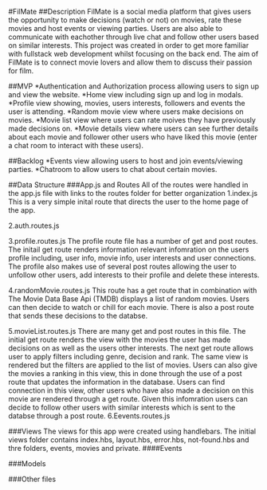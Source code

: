 #FilMate
##Description
FilMate is a social media platform that gives users the opportunity to make decisions (watch or not) on movies, rate these movies and host events or viewing parties. Users are also able to communicate with eachother through live chat and follow other users based on similar interests. This project was created in order to get more familiar with fullstack web development whilst focusing on the back end. 
The aim of FilMate is to connect movie lovers and allow them to discuss their passion for film. 

##MVP
*Authentication and Authorization process allowing users to sign up and view the website.
*Home view including sign up and log in modals. 
*Profile view showing, movies, users interests, followers and events the user is attending. 
*Random movie view where users make decisions on movies. 
*Movie list view where users can rate moives they have previously made decisions on.
*Movie details view where users can see further details about each movie and follower other users who have liked this movie (enter a chat room to interact with these users).

##Backlog
*Events view allowing users to host and join events/viewing parties. 
*Chatroom to allow users to chat about certain movies. 

##Data Structure
###App.js and Routes 
All of the routes were handled in the app.js file with links to the routes folder for better organization
1.index.js
  This is a very simple inital route that directs the user to the home page of the app.
  
2.auth.routes.js 

3.profile.routes.js 
  The profile route file has a number of get and post routes. The initail get route renders information relevant infomration on the users profile including, user info, movie       info, user interests and user connections. The profile also makes use of several post routes allowing the user to unfollow other users, add interests to their profile and       delete these interests. 
   
4.randomMovie.routes.js
  This route has a get route that in combination with The Movie Data Base Api (TMDB) displays a list of random movies. Users can then decide to watch or chill for each movie.     There is also a post route that sends these decisions to the databse.
  
5.movieList.routes.js
  There are many get and post routes in this file. The initial get route renders the view with the movies the user has made decisions on as well as the users other interests.     The next get route allows user to apply filters including genre, decision and rank. The same view is rendered but the filters are applied to the list of movies. Users can also   give the movies a ranking  in this view, this in done through the use of a post route that updates the information in the database. Users can find connection in this view,       other users who have also made a decision on this movie are rendered through a get route. Given this infomration users can decide to follow other users with similar interests   which is sent to the databse through a post route. 
6.Eevents.routes.js

###Views 
The views for this app were created using handlebars. The initial views folder contains index.hbs, layout.hbs, error.hbs, not-found.hbs and thre folders, events, movies and private.
####Events

###Models

###Other files 



  
  




